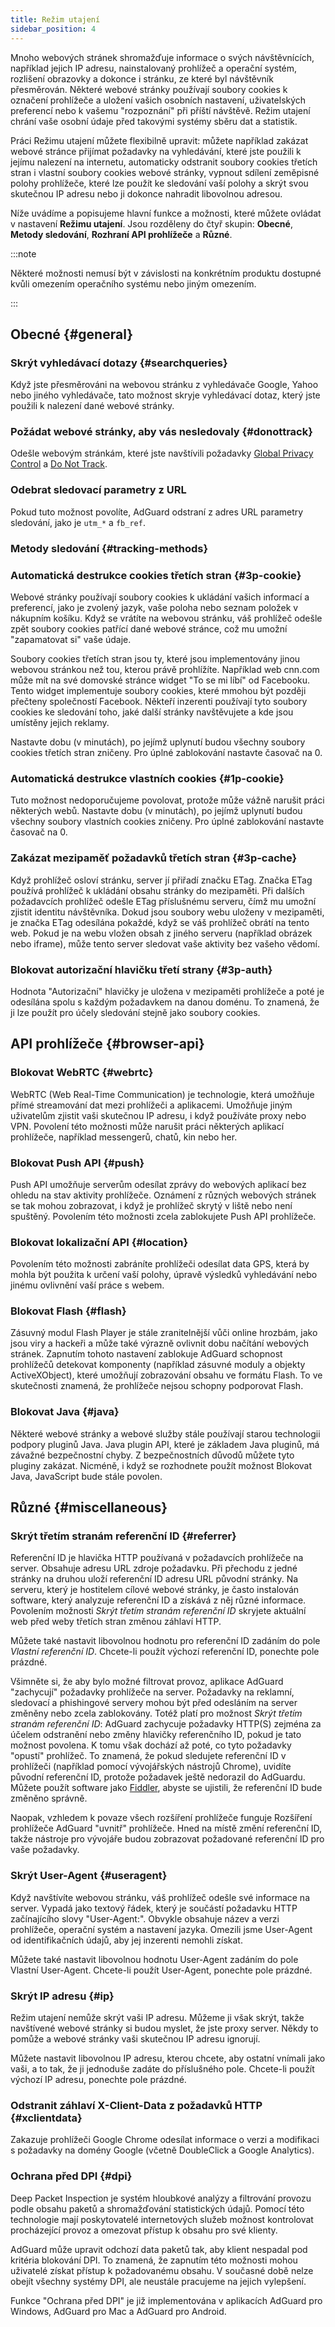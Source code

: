 ```yaml
---
title: Režim utajení
sidebar_position: 4
---
```


Mnoho webových stránek shromažďuje informace o svých návštěvnících, například jejich IP adresu, nainstalovaný prohlížeč a operační systém, rozlišení obrazovky a dokonce i stránku, ze které byl návštěvník přesměrován. Některé webové stránky používají soubory cookies k označení prohlížeče a uložení vašich osobních nastavení, uživatelských preferencí nebo k vašemu "rozpoznání" při příští návštěvě. Režim utajení chrání vaše osobní údaje před takovými systémy sběru dat a statistik.

Práci Režimu utajení můžete flexibilně upravit: můžete například zakázat webové stránce přijímat požadavky na vyhledávání, které jste použili k jejímu nalezení na internetu, automaticky odstranit soubory cookies třetích stran i vlastní soubory cookies webové stránky, vypnout sdílení zeměpisné polohy prohlížeče, které lze použít ke sledování vaší polohy a skrýt svou skutečnou IP adresu nebo ji dokonce nahradit libovolnou adresou.

Níže uvádíme a popisujeme hlavní funkce a možnosti, které můžete ovládat v nastavení **Režimu utajení**. Jsou rozděleny do čtyř skupin: **Obecné**, **Metody sledování**, **Rozhraní API prohlížeče** a **Různé**.

:::note

Některé možnosti nemusí být v závislosti na konkrétním produktu dostupné kvůli omezením operačního systému nebo jiným omezením.

:::

## Obecné {#general}

### Skrýt vyhledávací dotazy {#searchqueries}

Když jste přesměrováni na webovou stránku z vyhledávače Google, Yahoo nebo jiného vyhledávače, tato možnost skryje vyhledávací dotaz, který jste použili k nalezení dané webové stránky.

### Požádat webové stránky, aby vás nesledovaly {#donottrack}

Odešle webovým stránkám, které jste navštívili požadavky [Global Privacy Control](https://globalprivacycontrol.org/#gpc-spec) a [Do Not Track](https://en.wikipedia.org/wiki/Do_Not_Track).

### Odebrat sledovací parametry z URL

Pokud tuto možnost povolíte, AdGuard odstraní z adres URL parametry sledování, jako je `utm_*` a `fb_ref`.

### Metody sledování {#tracking-methods}

### Automatická destrukce cookies třetích stran {#3p-cookie}

Webové stránky používají soubory cookies k ukládání vašich informací a preferencí, jako je zvolený jazyk, vaše poloha nebo seznam položek v nákupním košíku. Když se vrátíte na webovou stránku, váš prohlížeč odešle zpět soubory cookies patřící dané webové stránce, což mu umožní "zapamatovat si" vaše údaje.

Soubory cookies třetích stran jsou ty, které jsou implementovány jinou webovou stránkou než tou, kterou právě prohlížíte. Například web cnn.com může mít na své domovské stránce widget "To se mi líbí" od Facebooku. Tento widget implementuje soubory cookies, které mmohou být později přečteny společností Facebook. Někteří inzerenti používají tyto soubory cookies ke sledování toho, jaké další stránky navštěvujete a kde jsou umístěny jejich reklamy.

Nastavte dobu (v minutách), po jejímž uplynutí budou všechny soubory cookies třetích stran zničeny. Pro úplné zablokování nastavte časovač na 0.

### Automatická destrukce vlastních cookies {#1p-cookie}

Tuto možnost nedoporučujeme povolovat, protože může vážně narušit práci některých webů. Nastavte dobu (v minutách), po jejímž uplynutí budou všechny soubory vlastních cookies zničeny. Pro úplné zablokování nastavte časovač na 0.

### Zakázat mezipaměť požadavků třetích stran {#3p-cache}

Když prohlížeč osloví stránku, server jí přiřadí značku ETag. Značka ETag používá prohlížeč k ukládání obsahu stránky do mezipaměti. Při dalších požadavcích prohlížeč odešle ETag příslušnému serveru, čímž mu umožní zjistit identitu návštěvníka. Dokud jsou soubory webu uloženy v mezipaměti, je značka ETag odesílána pokaždé, když se váš prohlížeč obrátí na tento web. Pokud je na webu vložen obsah z jiného serveru (například obrázek nebo iframe), může tento server sledovat vaše aktivity bez vašeho vědomí.

### Blokovat autorizační hlavičku třetí strany {#3p-auth}

Hodnota "Autorizační" hlavičky je uložena v mezipaměti prohlížeče a poté je odesílána spolu s každým požadavkem na danou doménu. To znamená, že ji lze použít pro účely sledování stejně jako soubory cookies.

## API prohlížeče {#browser-api}

### Blokovat WebRTC {#webrtc}

WebRTC (Web Real-Time Communication) je technologie, která umožňuje přímé streamování dat mezi prohlížeči a aplikacemi. Umožňuje jiným uživatelům zjistit vaši skutečnou IP adresu, i když používáte proxy nebo VPN. Povolení této možnosti může narušit práci některých aplikací prohlížeče, například messengerů, chatů, kin nebo her.

### Blokovat Push API {#push}

Push API umožňuje serverům odesílat zprávy do webových aplikací bez ohledu na stav aktivity prohlížeče. Oznámení z různých webových stránek se tak mohou zobrazovat, i když je prohlížeč skrytý v liště nebo není spuštěný. Povolením této možnosti zcela zablokujete Push API prohlížeče.

### Blokovat lokalizační API {#location}

Povolením této možnosti zabráníte prohlížeči odesílat data GPS, která by mohla být použita k určení vaší polohy, úpravě výsledků vyhledávání nebo jinému ovlivnění vaší práce s webem.

### Blokovat Flash {#flash}

Zásuvný modul Flash Player je stále zranitelnější vůči online hrozbám, jako jsou viry a hackeři a může také výrazně ovlivnit dobu načítání webových stránek. Zapnutím tohoto nastavení zablokuje AdGuard schopnost prohlížečů detekovat komponenty (například zásuvné moduly a objekty ActiveXObject), které umožňují zobrazování obsahu ve formátu Flash. To ve skutečnosti znamená, že prohlížeče nejsou schopny podporovat Flash.

### Blokovat Java {#java}

Některé webové stránky a webové služby stále používají starou technologii podpory pluginů Java. Java plugin API, které je základem Java pluginů, má závažné bezpečnostní chyby. Z bezpečnostních důvodů můžete tyto pluginy zakázat. Nicméně, i když se rozhodnete použít možnost Blokovat Java, JavaScript bude stále povolen.

## Různé {#miscellaneous}

### Skrýt třetím stranám referenční ID {#referrer}

Referenční ID je hlavička HTTP používaná v požadavcích prohlížeče na server. Obsahuje adresu URL zdroje požadavku. Při přechodu z jedné stránky na druhou uloží referenční ID adresu URL původní stránky. Na serveru, který je hostitelem cílové webové stránky, je často instalován software, který analyzuje referenční ID a získává z něj různé informace. Povolením možnosti *Skrýt třetím stranám referenční ID* skryjete aktuální web před weby třetích stran změnou záhlaví HTTP.

Můžete také nastavit libovolnou hodnotu pro referenční ID zadáním do pole *Vlastní referenční ID*. Chcete-li použít výchozí referenční ID, ponechte pole prázdné.

Všimněte si, že aby bylo možné filtrovat provoz, aplikace AdGuard "zachycují" požadavky prohlížeče na server. Požadavky na reklamní, sledovací a phishingové servery mohou být před odesláním na server změněny nebo zcela zablokovány. Totéž platí pro možnost *Skrýt třetím stranám referenční ID*: AdGuard zachycuje požadavky HTTP(S) zejména za účelem odstranění nebo změny hlavičky referenčního ID, pokud je tato možnost povolena. K tomu však dochází až poté, co tyto požadavky "opustí" prohlížeč. To znamená, že pokud sledujete referenční ID v prohlížeči (například pomocí vývojářských nástrojů Chrome), uvidíte původní referenční ID, protože požadavek ještě nedorazil do AdGuardu. Můžete použít software jako [Fiddler](https://www.telerik.com/fiddler), abyste se ujistili, že referenční ID bude změněno správně.

Naopak, vzhledem k povaze všech rozšíření prohlížeče funguje Rozšíření prohlížeče AdGuard "uvnitř" prohlížeče. Hned na místě změní referenční ID, takže nástroje pro vývojáře budou zobrazovat požadované referenční ID pro vaše požadavky.

### Skrýt User-Agent {#useragent}

Když navštívíte webovou stránku, váš prohlížeč odešle své informace na server. Vypadá jako textový řádek, který je součástí požadavku HTTP začínajícího slovy "User-Agent:". Obvykle obsahuje název a verzi prohlížeče, operační systém a nastavení jazyka. Omezili jsme User-Agent od identifikačních údajů, aby jej inzerenti nemohli získat.

Můžete také nastavit libovolnou hodnotu User-Agent zadáním do pole Vlastní User-Agent. Chcete-li použít User-Agent, ponechte pole prázdné.

### Skrýt IP adresu {#ip}

Režim utajení nemůže skrýt vaši IP adresu. Můžeme ji však skrýt, takže navštívené webové stránky si budou myslet, že jste proxy server. Někdy to pomůže a webové stránky vaši skutečnou IP adresu ignorují.

Můžete nastavit libovolnou IP adresu, kterou chcete, aby ostatní vnímali jako vaši, a to tak, že ji jednoduše zadáte do příslušného pole. Chcete-li použít výchozí IP adresu, ponechte pole prázdné.

### Odstranit záhlaví X-Client-Data z požadavků HTTP {#xclientdata}

Zakazuje prohlížeči Google Chrome odesílat informace o verzi a modifikaci s požadavky na domény Google (včetně DoubleClick a Google Analytics).

### Ochrana před DPI {#dpi}

Deep Packet Inspection je systém hloubkové analýzy a filtrování provozu podle obsahu paketů a shromažďování statistických údajů. Pomocí této technologie mají poskytovatelé internetových služeb možnost kontrolovat procházející provoz a omezovat přístup k obsahu pro své klienty.

AdGuard může upravit odchozí data paketů tak, aby klient nespadal pod kritéria blokování DPI. To znamená, že zapnutím této možnosti mohou uživatelé získat přístup k požadovanému obsahu. V současné době nelze obejít všechny systémy DPI, ale neustále pracujeme na jejich vylepšení.

Funkce "Ochrana před DPI" je již implementována v aplikacích AdGuard pro Windows, AdGuard pro Mac a AdGuard pro Android.
